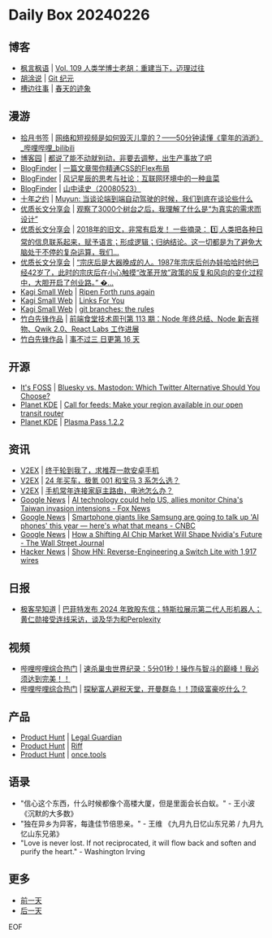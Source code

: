 # Daily Box 20240226

## 博客
- [枫言枫语](https://justinyan.me/) | [Vol. 109 人类学博士老胡：重建当下，迈理过往](https://justinyan.me/post/5940)
- [胡涂说](https://hutusi.com/) | [Git 纪元](https://hutusi.com/articles/after-git)
- [槽边往事](https://www.hecaitou.com/) | [春天的迹象](https://www.hecaitou.com/2024/02/signs-of-spring.html)

## 漫游
- [拾月书签](https://pocket.skyue.com/) | [网络和短视频是如何毁灭儿童的？——50分钟读懂《童年的消逝》_哔哩哔哩_bilibili](https://www.bilibili.com/video/BV1H7421T77z/?buvid=30d3a32b2cf4e2dba88de05abe52a006&is_story_h5=false&mid=3hJqKBoaD4nE1xFjM%2BytMw%3D%3D&p=1&plat_id=114&share_from=ugc&share_medium=iphone&share_plat=ios&share_session_id=9F9297D0-ED03-432F-824C-2F14302F2A92&share_source=GENERIC&share_tag=s_i&spmid=united.player-video-detail.0.0&timestamp=1708568450&unique_k=jd0wswB&up_id=2026173074&vd_source=a3c86a15d45d55c56f3c4250c29171f4)
- [博客园](https://www.cnblogs.com/aggsite/headline) | [都说了能不动就别动，非要去调整，出生产事故了吧](https://www.cnblogs.com/youzhibing/p/18019399)
- [BlogFinder](https://bf.zzxworld.com/) | [一篇文章带你精通CSS的Flex布局](https://jyblog.cn/2462?utm_source=blogfinder)
- [BlogFinder](https://bf.zzxworld.com/) | [风记星辰的思考与社论：互联网环境中的一种韭菜](https://www.thyuu.com/77651?utm_source=blogfinder)
- [BlogFinder](https://bf.zzxworld.com/) | [山中读史（20080523）](http://stuit.cn/Xiaolu/Post/1421.html?utm_source=blogfinder)
- [十年之约](https://www.foreverblog.cn/feeds.html) | [Muyun: 当谈论端到端自动驾驶的时候，我们到底在谈论些什么](https://muyun.work/e2e.html)
- [优质长文分享会](https://m.okjike.com/topics/56d2fabe7cb3331100467e2b) | [观察了3000个树台之后，我理解了什么是“为真实的需求而设计”](https://mp.weixin.qq.com/s/cQYHBKQfHgtNkAgYGLqb4A)
- [优质长文分享会](https://m.okjike.com/topics/56d2fabe7cb3331100467e2b) | [2018年的旧文，非常有启发！ 一些摘录： 1️⃣ 人类把各种日常的信息联系起来，赋予语言；形成逻辑；归纳结论。这一切都是为了避免大脑处于不停的复杂运算，我们...](https://mp.weixin.qq.com/s/UByqpPnY3j7YgqJiiROmPA)
- [优质长文分享会](https://m.okjike.com/topics/56d2fabe7cb3331100467e2b) | [“宗庆后是大器晚成的人。1987年宗庆后创办娃哈哈时他已经42岁了，此时的宗庆后在小心触摸“改革开放”政策的反复和风向的变化过程中，大胆开启了创业路。” �...](https://m.okjike.com/originalPosts/65dad6693b9c66cae4cc644b)
- [Kagi Small Web](https://kagi.com/smallweb) | [Ripen Forth runs again](https://felix.plesoianu.ro/languages/forth/ripen/)
- [Kagi Small Web](https://kagi.com/smallweb) | [Links For You](https://www.raymondcamden.com/2024/02/25/links-for-you)
- [Kagi Small Web](https://kagi.com/smallweb) | [git branches: the rules](https://wizardzines.com/comics/git-branches-the-rules/)
- [竹白先锋作品](https://www.zhubai.wiki/) | [前端食堂技术周刊第 113 期：Node 年终总结、Node 新吉祥物、Qwik 2.0、React Labs 工作进展](https://open.zhubai.wiki/a/l/t/z/pl/hungryturbo/2373576408615092224)
- [竹白先锋作品](https://www.zhubai.wiki/) | [事不过三 日更第 16 天](https://open.zhubai.wiki/a/l/t/z/pl/via/2373542139487289344)

## 开源
- [It's FOSS](https://itsfoss.com/) | [Bluesky vs. Mastodon: Which Twitter Alternative Should You Choose?](https://itsfoss.com/bluesky-vs-mastodon/)
- [Planet KDE](https://planet.kde.org/) | [Call for feeds: Make your region available in our open transit router](https://jbb.ghsq.de/kde/2024/02/25/Call-for-feeds-Make-your-region-available-in-our-open-transit-router.html?utm_source=atom_feed)
- [Planet KDE](https://planet.kde.org/) | [Plasma Pass 1.2.2](https://jriddell.org/2024/02/25/plasma-pass-1-2-2/?utm_source=atom_feed)

## 资讯
- [V2EX](https://www.v2ex.com/) | [终于轮到我了，求推荐一款安卓手机](https://www.v2ex.com/t/1018302)
- [V2EX](https://www.v2ex.com/) | [24 年买车，极氪 001 和宝马 3 系怎么选？](https://www.v2ex.com/t/1018272)
- [V2EX](https://www.v2ex.com/) | [手机常年连接家庭主路由，电池怎么办？](https://www.v2ex.com/t/1018262)
- [Google News](https://news.google.com/topics/CAAqJggKIiBDQkFTRWdvSUwyMHZNRGRqTVhZU0FtVnVHZ0pWVXlnQVAB/sections/CAQiQ0NCQVNMQW9JTDIwdk1EZGpNWFlTQW1WdUdnSlZVeUlOQ0FRYUNRb0hMMjB2TUcxcmVpb0pFZ2N2YlM4d2JXdDZLQUEqKggAKiYICiIgQ0JBU0Vnb0lMMjB2TURkak1YWVNBbVZ1R2dKVlV5Z0FQAVAB) | [AI technology could help US, allies monitor China's Taiwan invasion intensions - Fox News](https://news.google.com/rss/articles/CBMiZ2h0dHBzOi8vd3d3LmZveG5ld3MuY29tL3VzL2FpLXRlY2hub2xvZ3ktY291bGQtaGVscC11cy1hbGxpZXMtbW9uaXRvci1jaGluYXMtdGFpd2FuLWludmFzaW9uLWludGVuc2lvbnPSAWtodHRwczovL3d3dy5mb3huZXdzLmNvbS91cy9haS10ZWNobm9sb2d5LWNvdWxkLWhlbHAtdXMtYWxsaWVzLW1vbml0b3ItY2hpbmFzLXRhaXdhbi1pbnZhc2lvbi1pbnRlbnNpb25zLmFtcA?oc=5)
- [Google News](https://news.google.com/topics/CAAqJggKIiBDQkFTRWdvSUwyMHZNRGRqTVhZU0FtVnVHZ0pWVXlnQVAB/sections/CAQiQ0NCQVNMQW9JTDIwdk1EZGpNWFlTQW1WdUdnSlZVeUlOQ0FRYUNRb0hMMjB2TUcxcmVpb0pFZ2N2YlM4d2JXdDZLQUEqKggAKiYICiIgQ0JBU0Vnb0lMMjB2TURkak1YWVNBbVZ1R2dKVlV5Z0FQAVAB) | [Smartphone giants like Samsung are going to talk up 'AI phones' this year — here's what that means - CNBC](https://news.google.com/rss/articles/CBMiYGh0dHBzOi8vd3d3LmNuYmMuY29tLzIwMjQvMDIvMjUvd2hhdC1pcy1hbi1haS1zbWFydHBob25lLXNhbXN1bmctbWFqb3ItcGxheWVycy10YWxrLXVwLXRlY2guaHRtbNIBZGh0dHBzOi8vd3d3LmNuYmMuY29tL2FtcC8yMDI0LzAyLzI1L3doYXQtaXMtYW4tYWktc21hcnRwaG9uZS1zYW1zdW5nLW1ham9yLXBsYXllcnMtdGFsay11cC10ZWNoLmh0bWw?oc=5)
- [Google News](https://news.google.com/topics/CAAqJggKIiBDQkFTRWdvSUwyMHZNRGRqTVhZU0FtVnVHZ0pWVXlnQVAB/sections/CAQiQ0NCQVNMQW9JTDIwdk1EZGpNWFlTQW1WdUdnSlZVeUlOQ0FRYUNRb0hMMjB2TUcxcmVpb0pFZ2N2YlM4d2JXdDZLQUEqKggAKiYICiIgQ0JBU0Vnb0lMMjB2TURkak1YWVNBbVZ1R2dKVlV5Z0FQAVAB) | [How a Shifting AI Chip Market Will Shape Nvidia's Future - The Wall Street Journal](https://news.google.com/rss/articles/CBMiXGh0dHBzOi8vd3d3Lndzai5jb20vdGVjaC9haS9ob3ctYS1zaGlmdGluZy1haS1jaGlwLW1hcmtldC13aWxsLXNoYXBlLW52aWRpYXMtZnV0dXJlLWYwYzI1NmIx0gEA?oc=5)
- [Hacker News](https://news.ycombinator.com/front) | [Show HN: Reverse-Engineering a Switch Lite with 1,917 wires](https://news.ycombinator.com/item?id=39501073)

## 日报
- [极客早知道](https://www.geekpark.net/column/74) | [巴菲特发布 2024 年致股东信；特斯拉展示第二代人形机器人；黄仁勋接受连线采访，谈及华为和Perplexity](https://www.geekpark.net/news/331573)

## 视频
- [哔哩哔哩综合热门](https://www.bilibili.com/v/popular/all/) | [速杀巢虫世界纪录：5分01秒！操作与智斗的巅峰！我必须达到完美！！](https://b23.tv/BV1tv421r7Ei)
- [哔哩哔哩综合热门](https://www.bilibili.com/v/popular/all/) | [探秘富人避税天堂，开曼群岛！！顶级富豪吃什么？](https://b23.tv/BV1pw4m1f7Tj)

## 产品
- [Product Hunt](https://www.producthunt.com) | [Legal Guardian](https://www.producthunt.com/posts/legal-guardian)
- [Product Hunt](https://www.producthunt.com) | [Riff](https://www.producthunt.com/posts/riff-3)
- [Product Hunt](https://www.producthunt.com) | [once.tools](https://www.producthunt.com/posts/once-tools)

## 语录
- "信心这个东西，什么时候都像个高楼大厦，但是里面会长白蚁。" - 王小波 《沉默的大多数》
- "独在异乡为异客，每逢佳节倍思亲。" - 王维 《九月九日忆山东兄弟 / 九月九忆山东兄弟》
- "Love is never lost. If not reciprocated, it will flow back and soften and purify the heart." - Washington Irving

## 更多
- [前一天](daily-box-20240225.md)
- [后一天](daily-box-20240227.md)

EOF
